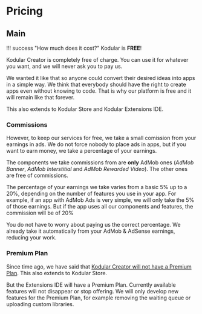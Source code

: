 # Pricing

## Main

!!! success "How much does it cost?"
    Kodular is **FREE**!

Kodular Creator is completely free of charge. You can use it for whatever you want, and we will never ask you to pay us.

We wanted it like that so anyone could convert their desired ideas into apps in a simple way. We think that everybody should have the right to create apps even without knowing to code. That is why our platform is free and it will remain like that forever.

This also extends to Kodular Store and Kodular Extensions IDE.

### Commissions

However, to keep our services for free, we take a small comission from your earnings in ads. We do not force nobody to place ads in apps, but if you want to earn money, we take a percentage of your earnings.

The components we take commissions from are **only** AdMob ones (_AdMob Banner_, _AdMob Interstitial_ and _AdMob Rewarded Video_). The other ones are free of commissions.

The percentage of your earnings we take varies from a basic 5% up to a 20%, depending on the number of features you use in your app. For example, if an app with AdMob Ads is very simple, we will only take the 5% of those earnings. But if the app uses all our components and features, the commission will be of 20%

You do not have to worry about paying us the correct percentage. We already take it automatically from your AdMob & AdSense earnings, reducing your work.

### Premium Plan

Since time ago, we have said that [Kodular Creator will not have a Premium Plan](https://community.kodular.io/t/premium-plan-nope/709). This also extends to Kodular Store.

But the Extensions IDE will have a Premium Plan. Currently available features will not disappear or stop offering. We will only develop new features for the Premium Plan, for example removing the waiting queue or uploading custom libraries.
